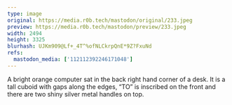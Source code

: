 ```yaml
---
type: image
original: https://media.r0b.tech/mastodon/original/233.jpeg
preview: https://media.r0b.tech/mastodon/preview/233.jpeg
width: 2494
height: 3325
blurhash: UJKm909@Lf+_4T^%ofNLCkrpQnE*9Z?FxuNd
refs:
  mastodon_media: ['112112392246171048']
---
```


A bright orange computer sat in the back right hand corner of a desk. It is a tall cuboid with gaps along the edges, “TO” is inscribed on the front and there are two shiny silver metal handles on top. 
